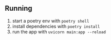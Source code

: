 ## Running

1. start a poetry env with `poetry shell`
2. install dependencies with `poetry install`
3. run the app with `uvicorn main:app --reload`